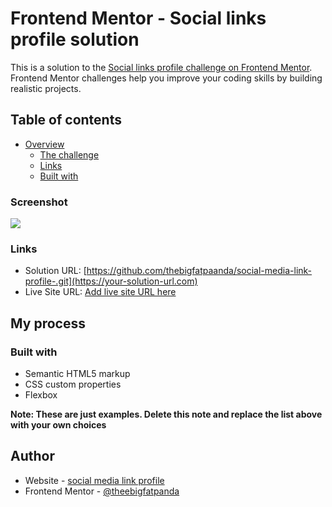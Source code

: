 # Frontend Mentor - Social links profile solution

This is a solution to the [Social links profile challenge on Frontend Mentor](https://www.frontendmentor.io/challenges/social-links-profile-UG32l9m6dQ). Frontend Mentor challenges help you improve your coding skills by building realistic projects. 

## Table of contents

- [Overview](#overview)
  - [The challenge](#socialmedialinkprofile)
  - [Links](https://github.com/thebigfatpaanda/social-media-link-profile-.git)
  - [Built with](#HTML-css)
 

### Screenshot

![](/Screenshot%20(936).png)

### Links

- Solution URL: [https://github.com/thebigfatpaanda/social-media-link-profile-.git](https://your-solution-url.com)
- Live Site URL: [Add live site URL here]([https://your-live-site-url.com](https://thebigfatpaanda.github.io/social-media-link-profile-/))

## My process

### Built with

- Semantic HTML5 markup
- CSS custom properties
- Flexbox

**Note: These are just examples. Delete this note and replace the list above with your own choices**



## Author

- Website - [social media link profile](https://github.com/thebigfatpaanda/social-media-link-profile-.git)
- Frontend Mentor - [@theebigfatpanda](https://www.frontendmentor.io/profile/yourusername)
